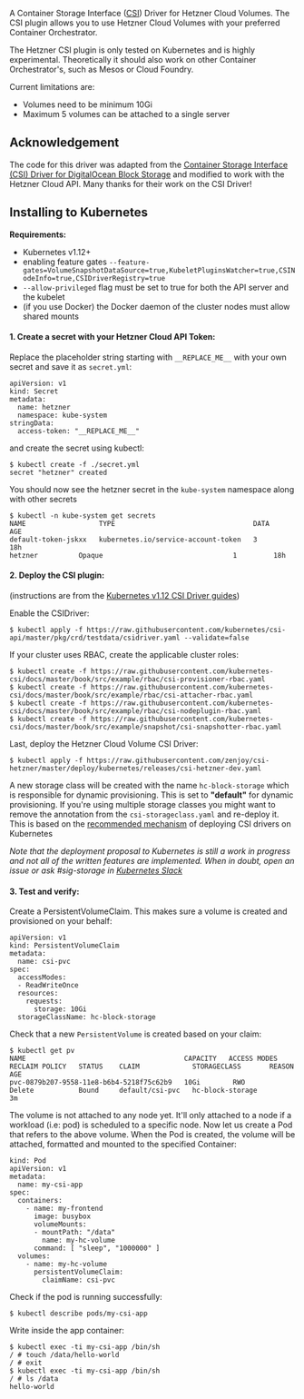 A Container Storage Interface ([CSI](https://github.com/container-storage-interface/spec)) Driver for Hetzner Cloud Volumes. The CSI plugin allows you to use Hetzner Cloud Volumes with your preferred Container Orchestrator.

The Hetzner CSI plugin is only tested on Kubernetes and is highly experimental. Theoretically it
should also work on other Container Orchestrator's, such as Mesos or
Cloud Foundry.

Current limitations are:

* Volumes need to be minimum 10Gi
* Maximum 5 volumes can be attached to a single server

## Acknowledgement

The code for this driver was adapted from the [Container Storage Interface (CSI) Driver for DigitalOcean Block Storage](https://github.com/digitalocean/csi-digitalocean) and modified to work with the Hetzner Cloud API. Many thanks for their work on the CSI Driver!

## Installing to Kubernetes

**Requirements:**

* Kubernetes v1.12+
* enabling feature gates `--feature-gates=VolumeSnapshotDataSource=true,KubeletPluginsWatcher=true,CSINodeInfo=true,CSIDriverRegistry=true
`
* `--allow-privileged` flag must be set to true for both the API server and the kubelet
* (if you use Docker) the Docker daemon of the cluster nodes must allow shared mounts

#### 1. Create a secret with your Hetzner Cloud API Token:

Replace the placeholder string starting with `__REPLACE_ME__` with your own secret and
save it as `secret.yml`: 

```
apiVersion: v1
kind: Secret
metadata:
  name: hetzner
  namespace: kube-system
stringData:
  access-token: "__REPLACE_ME__"
```

and create the secret using kubectl:

```
$ kubectl create -f ./secret.yml
secret "hetzner" created
```

You should now see the hetzner secret in the `kube-system` namespace along with other secrets

```
$ kubectl -n kube-system get secrets
NAME                  TYPE                                  DATA      AGE
default-token-jskxx   kubernetes.io/service-account-token   3         18h
hetzner          Opaque                                1         18h
```

#### 2. Deploy the CSI plugin:

(instructions are from the [Kubernetes v1.12 CSI Driver guides](https://kubernetes-csi.github.io/docs/Setup.html))

Enable the CSIDriver:

```
$ kubectl apply -f https://raw.githubusercontent.com/kubernetes/csi-api/master/pkg/crd/testdata/csidriver.yaml --validate=false
```

If your cluster uses RBAC, create the applicable cluster roles:

```
$ kubectl create -f https://raw.githubusercontent.com/kubernetes-csi/docs/master/book/src/example/rbac/csi-provisioner-rbac.yaml
$ kubectl create -f https://raw.githubusercontent.com/kubernetes-csi/docs/master/book/src/example/rbac/csi-attacher-rbac.yaml
$ kubectl create -f https://raw.githubusercontent.com/kubernetes-csi/docs/master/book/src/example/rbac/csi-nodeplugin-rbac.yaml
$ kubectl create -f https://raw.githubusercontent.com/kubernetes-csi/docs/master/book/src/example/snapshot/csi-snapshotter-rbac.yaml
```

Last, deploy the Hetzner Cloud Volume CSI Driver:
```
$ kubectl apply -f https://raw.githubusercontent.com/zenjoy/csi-hetzner/master/deploy/kubernetes/releases/csi-hetzner-dev.yaml
```

A new storage class will be created with the name `hc-block-storage` which is
responsible for dynamic provisioning. This is set to **"default"** for dynamic
provisioning. If you're using multiple storage classes you might want to remove
the annotation from the `csi-storageclass.yaml` and re-deploy it. This is
based on the [recommended mechanism](https://github.com/kubernetes/community/blob/master/contributors/design-proposals/storage/container-storage-interface.md#recommended-mechanism-for-deploying-csi-drivers-on-kubernetes) of deploying CSI drivers on Kubernetes

*Note that the deployment proposal to Kubernetes is still a work in progress and not all of the written
features are implemented. When in doubt, open an issue or ask #sig-storage in [Kubernetes Slack](http://slack.k8s.io)*

#### 3. Test and verify:

Create a PersistentVolumeClaim. This makes sure a volume is created and provisioned on your behalf:

```
apiVersion: v1
kind: PersistentVolumeClaim
metadata:
  name: csi-pvc
spec:
  accessModes:
  - ReadWriteOnce
  resources:
    requests:
      storage: 10Gi
  storageClassName: hc-block-storage
```

Check that a new `PersistentVolume` is created based on your claim:

```
$ kubectl get pv
NAME                                       CAPACITY   ACCESS MODES   RECLAIM POLICY   STATUS    CLAIM             STORAGECLASS       REASON    AGE
pvc-0879b207-9558-11e8-b6b4-5218f75c62b9   10Gi        RWO            Delete           Bound     default/csi-pvc   hc-block-storage             3m
```

The volume is not attached to any node yet. It'll only attached to a node if a
workload (i.e: pod) is scheduled to a specific node. Now let us create a Pod
that refers to the above volume. When the Pod is created, the volume will be
attached, formatted and mounted to the specified Container:

```
kind: Pod
apiVersion: v1
metadata:
  name: my-csi-app
spec:
  containers:
    - name: my-frontend
      image: busybox
      volumeMounts:
      - mountPath: "/data"
        name: my-hc-volume
      command: [ "sleep", "1000000" ]
  volumes:
    - name: my-hc-volume
      persistentVolumeClaim:
        claimName: csi-pvc 
```

Check if the pod is running successfully:


```
$ kubectl describe pods/my-csi-app
```

Write inside the app container:

```
$ kubectl exec -ti my-csi-app /bin/sh
/ # touch /data/hello-world
/ # exit
$ kubectl exec -ti my-csi-app /bin/sh
/ # ls /data
hello-world
```